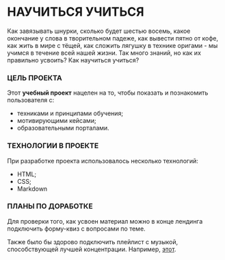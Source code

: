 # НАУЧИТЬСЯ УЧИТЬСЯ
Как завязывать шнурки, сколько будет шестью восемь, какое окончание у слова в творительном падеже, как вывести пятно от кофе, как жить в мире с тёщей, как сложить лягушку в технике оригами -  мы учимся в течение всей нашей жизни. Так много знаний, но как их правильно усвоить? Как научиться учиться?

### ЦЕЛЬ ПРОЕКТА
Этот **учебный проект** нацелен на то, чтобы показать и познакомить пользователя с:
* техниками и принципами обучения;
* мотивирующими кейсами;
* образовательными порталами.

### ТЕХНОЛОГИИ В ПРОЕКТЕ
При разработке проекта использовалось несколько технологий:
* HTML;
* CSS;
* Markdown

### ПЛАНЫ ПО ДОРАБОТКЕ
Для проверки того, как усвоен материал можно в конце лендинга подключить форму-квиз с вопросами по теме.

Также было бы здорово подключить плейлист с музыкой, способствующей лучшей концентрации. Например, [этот](https://music.yandex.ru/users/yamusic-sound/playlists/1016/ "плейлист на Яндекс.Музыке").





